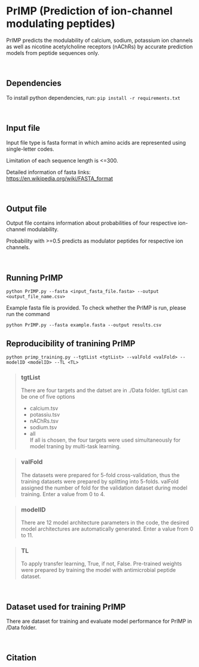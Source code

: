 # PrIMP (Prediction of ion-channel modulating peptides)

PrIMP predicts the modulability of calcium, sodium, potassium ion channels as well as nicotine acetylcholine receptors (nAChRs) by accurate prediction models from peptide sequences only.

<br>

## Dependencies
To install python dependencies, run: `pip install -r requirements.txt`

<br>

## Input file 
Input file type is fasta format in which amino acids are represented using single-letter codes.

Limitation of each sequence length is <=300.

Detailed information of fasta links: https://en.wikipedia.org/wiki/FASTA_format

<br>

## Output file
Output file contains information about probabilities of four respective ion-channel modulability.

Probability with >=0.5 predicts as modulator peptides for respective ion channels.

<br>

## Running PrIMP
`python PrIMP.py --fasta <input_fasta_file.fasta> --output <output_file_name.csv>`

Example fasta file is provided. To check whether the PrIMP is run, please run the command

`python PrIMP.py --fasta example.fasta --output results.csv`
<br>

## Reproducibility of tranining PrIMP
`
python primp_training.py --tgtList <tgtList> --valFold <valFold> --modelID <modelID> --TL <TL>
`

> ### tgtList
> 
> There are four targets and the datset are in ./Data folder. tgtList can be one of five options
> - calcium.tsv
> - potassiu.tsv
> - nAChRs.tsv
> - sodium.tsv
> - all <br>
> If all is chosen, the four targets were used simultaneously for model traning by multi-task learning.

> ### valFold
> The datasets were prepared for 5-fold cross-validation, thus the training datasets were prepared by splitting into 5-folds.
> valFold assigned the number of fold for the validation dataset during model training. 
> Enter a value from 0 to 4.

> ### modelID
> There are 12 model architecture parameters in the code, the desired model architectures are automatically generated.
> Enter a value from 0 to 11.

> ### TL
> To apply transfer learning, True, if not, False.
> Pre-trained weights were prepared by training the model with antimicrobial peptide dataset.

<br>

## Dataset used for training PrIMP
There are dataset for training and evaluate model performance for PrIMP in /Data folder.

<br>

## Citation
